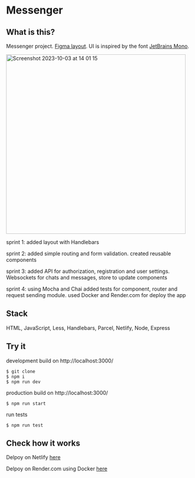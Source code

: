# Messenger

## What is this?

Messenger project. [Figma layout](https://www.figma.com/file/gsvfLgmxRtYrGRpZFuhWJF/Chat?node-id=0%3A1).
UI is inspired by the font [JetBrains Mono](https://www.jetbrains.com/lp/mono/).

<img width="487" alt="Screenshot 2023-10-03 at 14 01 15" src="https://github.com/itwassoclear/messenger/assets/27809896/3993238b-c289-4af5-b526-c67b18e5c0c9">

sprint 1: added layout with Handlebars

sprint 2: added simple routing and form validation. created reusable components

sprint 3: added API for authorization, registration and user settings. Websockets for chats and messages, store to update components

sprint 4: using Mocha and Chai added tests for component, router and request sending module. used Docker and Render.com for deploy the app

## Stack

HTML, JavaScript, Less, Handlebars, Parcel, Netlify, Node, Express

## Try it

development build on http://localhost:3000/

```
$ git clone
$ npm i
$ npm run dev
```

production build on http://localhost:3000/

```
$ npm run start
```

run tests

```
$ npm run test
```

## Check how it works

Delpoy on Netlify [here](https://chic-marigold-dd7f73.netlify.app/)

Delpoy on Render.com using Docker [here](https://messenger-9e9m.onrender.com)
